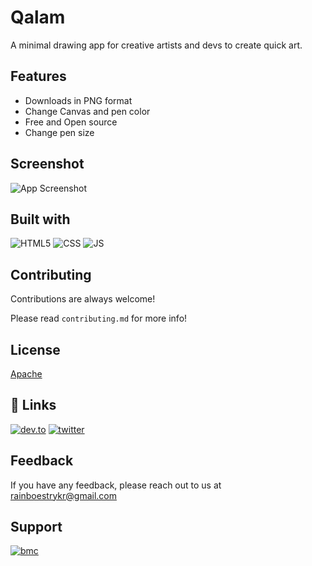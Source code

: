 
# Qalam

A minimal drawing app for creative artists and devs to create quick art.

## Features

- Downloads in PNG format
- Change Canvas and pen color
- Free and Open source
- Change pen size

  
## Screenshot

![App Screenshot](https://i.ibb.co/r2tyMpy/Canvas-Kalam.png)

  
## Built with 

![HTML5](https://img.shields.io/badge/HTML5-E34F26?style=for-the-badge&logo=html5&logoColor=white)
![CSS](https://img.shields.io/badge/CSS3-1572B6?style=for-the-badge&logo=css3&logoColor=white)
![JS](https://img.shields.io/badge/JavaScript-323330?style=for-the-badge&logo=javascript&logoColor=F7DF1E)

  
## Contributing

Contributions are always welcome!

Please read `contributing.md` for more info!



  
## License

[Apache](https://www.apache.org/licenses/LICENSE-2.0)

  
## 🔗 Links

[![dev.to](https://img.shields.io/badge/dev.to-0A0A0A?style=for-the-badge&logo=devdotto&logoColor=white)](https://www.dev.to/abhirajb)
[![twitter](https://img.shields.io/badge/twitter-1DA1F2?style=for-the-badge&logo=twitter&logoColor=white)](https://twitter.com/rainboestrykr)

  
## Feedback

If you have any feedback, please reach out to us at rainboestrykr@gmail.com

  
## Support

[![bmc](https://img.shields.io/badge/Buy_Me_A_Coffee-FFDD00?style=for-the-badge&logo=buy-me-a-coffee&logoColor=black)](https://buymeacoffee.com/rainboestrykr)

  
